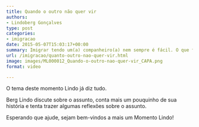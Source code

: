 ```yaml
---
title: Quando o outro não quer vir
authors:
- Lindoberg Gonçalves
type: post
categories:
- imigracao
date: 2015-05-07T15:03:17+00:00
summary: Imigrar tendo um(a) companheiro(a) nem sempre é fácil. O que fazer quando um dos dois não está a fim?
url: /imigracao/quanto-outro-nao-quer-vir.html
image: images/ML000012_Quando-o-outro-nao-quer-vir_CAPA.png
format: video

---
```

O tema deste momento Lindo já diz tudo.

Berg Lindo discute sobre o assunto, conta mais um pouquinho de sua história e tenta trazer algumas reflexões sobre o assunto.

Esperando que ajude, sejam bem-vindos a mais um Momento Lindo!
